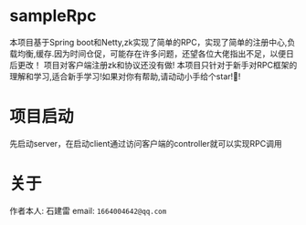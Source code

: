 # sampleRpc
  本项目基于Spring boot和Netty,zk实现了简单的RPC，实现了简单的注册中心,负载均衡,缓存.因为时间仓促，可能存在许多问题，还望各位大佬指出不足，以便日后更改！
  项目对客户端注册zk和协议还没有做! 本项目只针对于新手对RPC框架的理解和学习,适合新手学习!如果对你有帮助,请动动小手给个star!🙏!
# 项目启动
  先启动server，在启动client通过访问客户端的controller就可以实现RPC调用
  
# 关于
作者本人: 石建雷  email: `1664004642@qq.com`
 
   
  

